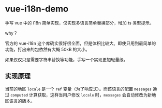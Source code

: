 # vue-i18n-demo

手写 vue 中的 i18n 简单实现，仅实现多语言简单替换部分，增加 ts 类型提示。

why？

官方的 vue-i18n 这个库确实很好很全面，但是体积比较大。即使只用到最简单的功能，打出来的包依然有大概 50kB 的大小。

如果仅仅只是需要字符串替换等功能，手写一个实现更加轻量级。

## 实现原理

当前的地区 `locale` 是一个 `ref` 变量（为了响应式）。而该语言的配置 `messages` 通过 `computed` 计算获取，这样当用户修改 `locale` 时，`messages` 会自动修改为新地区语言的版本。
